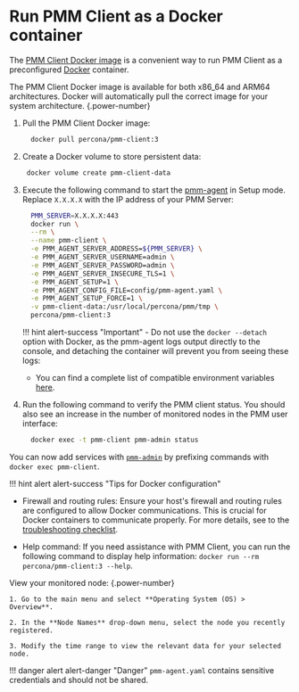 # Run PMM Client as a Docker container

The [PMM Client Docker image](https://hub.docker.com/r/percona/pmm-client/tags/) is a convenient way to run PMM Client as a preconfigured [Docker](https://docs.docker.com/get-docker/) container. 

The PMM Client Docker image is available for both x86_64 and ARM64 architectures. Docker will automatically pull the correct image for your system architecture.
{.power-number}

1. Pull the PMM Client Docker image:

    ```sh
      docker pull percona/pmm-client:3
    ```

2. Create a Docker volume to store persistent data:
   ```sh
    docker volume create pmm-client-data
   ```

3. Execute the following command to start the [pmm-agent](../../use/commands/pmm-agent.md) in Setup mode. Replace `X.X.X.X` with the IP address of your PMM Server:

    ```sh
      PMM_SERVER=X.X.X.X:443
      docker run \
      --rm \
      --name pmm-client \
      -e PMM_AGENT_SERVER_ADDRESS=${PMM_SERVER} \
      -e PMM_AGENT_SERVER_USERNAME=admin \
      -e PMM_AGENT_SERVER_PASSWORD=admin \
      -e PMM_AGENT_SERVER_INSECURE_TLS=1 \
      -e PMM_AGENT_SETUP=1 \
      -e PMM_AGENT_CONFIG_FILE=config/pmm-agent.yaml \
      -e PMM_AGENT_SETUP_FORCE=1 \
      -v pmm-client-data:/usr/local/percona/pmm/tmp \
      percona/pmm-client:3
    ```
    !!! hint alert-success "Important"
       - Do not use the `docker --detach` option with Docker, as the pmm-agent logs output directly to the console, and detaching the container will prevent you from seeing these logs:
      - You can find a complete list of compatible environment variables [here](../../use/commands/pmm-agent.md).

3. Run the following command to verify the PMM client status. You should also see an increase in the number of monitored nodes in the PMM user interface:
    ```sh
      docker exec -t pmm-client pmm-admin status
    ```

You can now add services with [`pmm-admin`](../../use/commands/pmm-admin.md) by prefixing commands with `docker exec pmm-client`.

!!! hint alert alert-success "Tips for Docker configuration"

   - Firewall and routing rules: Ensure your host's firewall and routing rules are configured to allow Docker communications. This is crucial for Docker containers to communicate properly. For more details, see to the [troubleshooting checklist](../../troubleshoot/checklist.md).

   - Help command: If you need assistance with PMM Client, you can run the following command to display help information: `docker run --rm percona/pmm-client:3 --help`.

View your monitored node:
{.power-number}

    1. Go to the main menu and select **Operating System (OS) > Overview**.

    2. In the **Node Names** drop-down menu, select the node you recently registered.

    3. Modify the time range to view the relevant data for your selected node.

!!! danger alert alert-danger "Danger"
    `pmm-agent.yaml` contains sensitive credentials and should not be shared.
